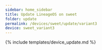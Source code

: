 ```yaml
---
sidebar: home_sidebar
title: Update LineageOS on sweet
folder: update
permalink: /devices/sweet/update/variant3
device: sweet_variant3
---
```

{% include templates/device_update.md %}
